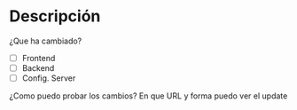 # Descripción
¿Que ha cambiado?

- [ ] Frontend
- [ ] Backend
- [ ] Config. Server

¿Como puedo probar los cambios?
En que URL y forma puedo ver el update
